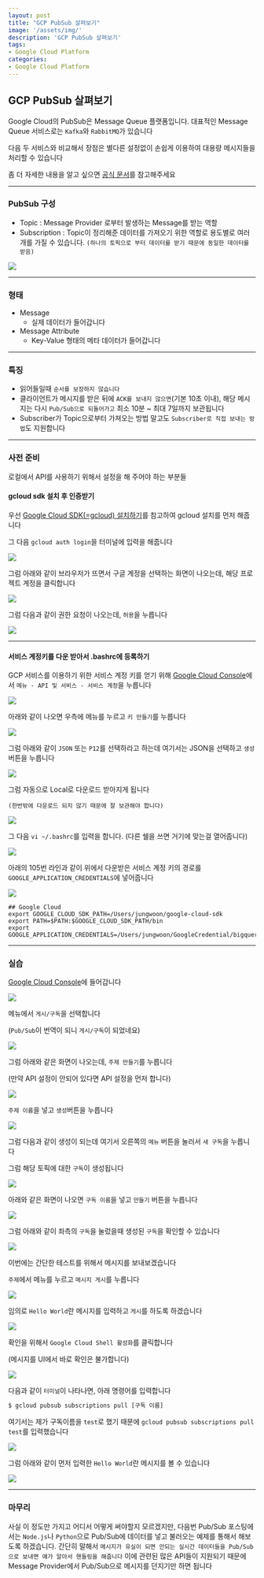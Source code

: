 ```yaml
---
layout: post
title: "GCP PubSub 살펴보기"
image: '/assets/img/'
description: 'GCP PubSub 살펴보기'
tags:
- Google Cloud Platform
categories:
- Google Cloud Platform
---
```



## GCP PubSub 살펴보기

Google Cloud의 PubSub은 Message Queue 플랫폼입니다. 대표적인 Message Queue 서비스로는 `Kafka`와 `RabbitMQ`가
있습니다

다음 두 서비스와 비교해서 장점은 별다른 설정없이 손쉽게 이용하여 대용량 메시지들을 처리할 수 있습니다

좀 더 자세한 내용을 알고 싶으면 [공식 문서](https://cloud.google.com/pubsub/docs/quickstarts)를 참고해주세요

---

### PubSub 구성

- Topic : Message Provider 로부터 발생하는 Message를 받는 역할 
- Subscription : Topic이 정리해준 데이터를 가져오기 위한 역할로 용도별로 여러개를 가질 수 있습니다. `(하나의 토픽으로 부터 데이터를 받기 때문에 동일한 데이터를 받음)`

![](https://cdn-images-1.medium.com/max/1800/1*5nJ-8328ehg-LnlqCF4e_A.png)

---

### 형태

- Message
    - 실제 데이터가 들어갑니다
- Message Attribute
    - Key-Value 형태의 메타 데이터가 들어갑니다
   
---
 
### 특징

- 읽어들일때 `순서를 보장하지 않습니다`
- 클라이언트가 메시지를 받은 뒤에 `ACK를 보내지 않으면`(기본 10초 이내),
해당 메시지는 다시 `Pub/Sub으로 되돌어가고` 최소 10분 ~ 최대 7일까지 보관됩니다
- Subscriber가 Topic으로부터 가져오는 방법 말고도 `Subscriber로 직접 보내는 방법`도 지원합니다


---

### 사전 준비

로컬에서 API를 사용하기 위해서 설정을 해 주어야 하는 부분들

#### gcloud sdk 설치 후 인증받기

우선 [Google Cloud SDK(=gcloud) 설치하기](https://jungwoon.github.io/google%20cloud/2017/10/26/install-gcloud/)를
참고하여 gcloud 설치를 먼저 해줍니다


그 다음 `gcloud auth login`을 터미널에 입력을 해줍니다 

![](https://cdn-images-1.medium.com/max/600/1*O1KuxZdZw_KBfmxunh2yWg.png)

그럼 아래와 같이 브라우저가 뜨면서 구글 계정을 선택하는 화면이 나오는데, 해당 프로젝트 계정을 클릭합니다

![](https://cdn-images-1.medium.com/max/2000/1*7RKsET0X_n7kK6kWQ1CYQQ.png)

그럼 다음과 같이 권한 요청이 나오는데, `허용`을 누릅니다

![](https://cdn-images-1.medium.com/max/1600/1*vcKxHlphpBcUkA6BuvzRBg.png)

---

#### 서비스 계정키를 다운 받아서 .bashrc에 등록하기

GCP 서비스를 이용하기 위한 서비스 계정 키를 얻기 위해 [Google Cloud Console](http://console.cloud.google.com)에서
 `메뉴 - API 및 서비스 - 서비스 계정`을 누릅니다

![](https://cdn-images-1.medium.com/max/2000/1*4-ZoTgS8yilA_0Gskcg_Yg.png)

아래와 같이 나오면 우측에 메뉴를 누르고 `키 만들기`를 누릅니다

![](https://cdn-images-1.medium.com/max/2000/1*VsgBvxgCVepRa4JuxOyo9A.png)

그럼 아래와 같이 `JSON` 또는 `P12`를 선택하라고 하는데 여기서는 JSON을 선택하고 `생성` 버튼을 누릅니다

![](https://cdn-images-1.medium.com/max/2000/1*PDkxgzEXHL2Dczop6thgqw.png)

그럼 자동으로 Local로 다운로드 받아지게 됩니다

`(한번밖에 다운로드 되지 않기 때문에 잘 보관해야 합니다)`

![](https://cdn-images-1.medium.com/max/1200/1*9J42lsbpxj98C2lS3MOPtQ.png)

그 다음 `vi ~/.bashrc`를 입력을 합니다. (다른 쉘을 쓰면 거기에 맞는걸 열어줍니다)

![](https://cdn-images-1.medium.com/max/2000/1*QumrcEfuwN2NPo_nnxM_Yw.png)

아래의 105번 라인과 같이 위에서 다운받은 서비스 계정 키의 경로를 `GOOGLE_APPLICATION_CREDENTIALS`에 넣어줍니다

![](https://cdn-images-1.medium.com/max/2000/1*E0fpt06SLamFdXSakReqnQ.png)

```
## Google Cloud
export GOOGLE_CLOUD_SDK_PATH=/Users/jungwoon/google-cloud-sdk
export PATH=$PATH:$GOOGLE_CLOUD_SDK_PATH/bin
export GOOGLE_APPLICATION_CREDENTIALS=/Users/jungwoon/GoogleCredential/bigquerybyjw.json
```

---

### 실습

[Google Cloud Console](http://console.cloud.google.com)에 들어갑니다

![](https://cdn-images-1.medium.com/max/1800/1*xeuM3IdsOmBeQAf9vgyiDA.png)

메뉴에서 `게시/구독`을 선택합니다

(`Pub/Sub`이 번역이 되니 `게시/구독`이 되었네요)

![](https://cdn-images-1.medium.com/max/800/1*eSNJUG5mlBX94t6lU2lSYA.png)

그럼 아래와 같은 화면이 나오는데, `주제 만들기`를 누릅니다

(만약 API 설정이 안되어 있다면 API 설정을 먼저 합니다)

![](https://cdn-images-1.medium.com/max/1800/1*-S4smgyu1JgWIzlQ_uX2vw.png)

`주제 이름`을 넣고 `생성`버튼을 누릅니다

![](https://cdn-images-1.medium.com/max/1200/1*RvUk-UHnzW9MjqiX8xVDxw.png)

그럼 다음과 같이 생성이 되는데 여기서 오른쪽의 `메뉴` 버튼을 눌러서 `새 구독`을 누릅니다

그럼 해당 토픽에 대한 `구독`이 생성됩니다

![](https://cdn-images-1.medium.com/max/1800/1*Ur7c525S6ZT5kn9s6IxuSA.png)

아래와 같은 화면이 나오면 `구독 이름`을 넣고 `만들기` 버튼을 누릅니다

![](https://cdn-images-1.medium.com/max/1200/1*bf5lKsD8yw-UB_ToTF3PeA.png)

그럼 아래와 같이 좌측의 `구독`을 눌렀을때 생성된 `구독`을 확인할 수 있습니다 

![](https://cdn-images-1.medium.com/max/1800/1*aG_9MsxBYReuSTM0BRwn-Q.png)

이번에는 간단한 테스트를 위해서 메시지를 보내보겠습니다

`주제`에서 메뉴를 누르고 `메시지 게시`를 누릅니다 

![](https://cdn-images-1.medium.com/max/1800/1*wzG2hBfzDXKvx-tsy_dYdQ.png)

임의로 `Hello World`란 메시지를 입력하고 `게시`를 하도록 하겠습니다

![](https://cdn-images-1.medium.com/max/1800/1*jMH8UfW11hsRwEKtdGteWg.png)

확인을 위해서 `Google Cloud Shell 활성화`를 클릭합니다

(메시지를 UI에서 바로 확인은 불가합니다)

![](https://cdn-images-1.medium.com/max/1800/1*ZmD_CyTCxffvSR5VbYfjww.png)

다음과 같이 `터미널`이 나타나면, 아래 명령어를 입력합니다

```bash
$ gcloud pubsub subscriptions pull [구독 이름]
```

여기서는 제가 구독이름을 `test`로 했기 때문에 `gcloud pubsub subscriptions pull test`를 입력했습니다

![](https://cdn-images-1.medium.com/max/1800/1*92mdY_6WR6mBA1-6RuzxcA.png)

그럼 아래와 같이 먼저 입력한 `Hello World`란 메시지를 볼 수 있습니다

![](https://cdn-images-1.medium.com/max/1800/1*8oRAjErlEWLBIMlXqIZqxQ.png)

---

### 마무리

사실 이 정도만 가지고 어디서 어떻게 써야할지 모르겠지만, 다음번 Pub/Sub 포스팅에서는 `Node.js`나 `Python`으로
Pub/Sub에 데이터를 넣고 불러오는 예제를 통해서 해보도록 하겠습니다. 간단히 말해서 `메시지가 유실이 되면 안되는
실시간 데이터들을 Pub/Sub으로 보내면 얘가 알아서 핸들링을 해줍니다` 이에 관련된 많은 API들이 지원되기 때문에
Message Provider에서 Pub/Sub으로 메시지를 던지기만 하면 됩니다
